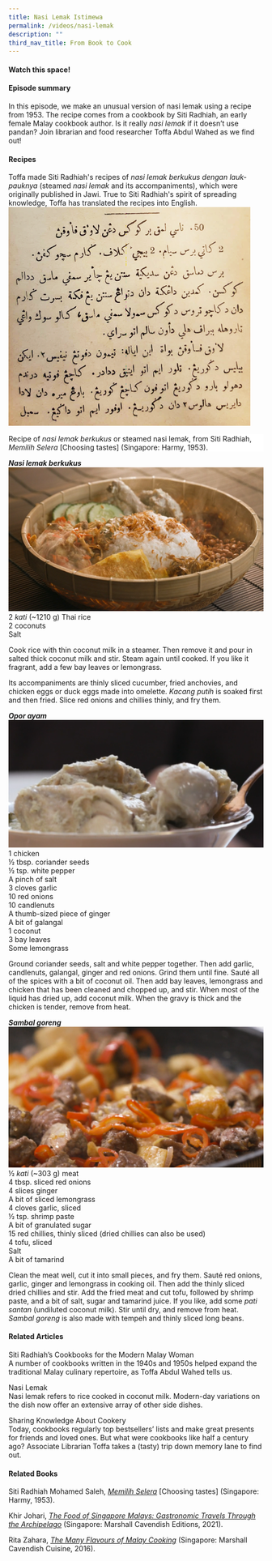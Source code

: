 ```yaml
---
title: Nasi Lemak Istimewa
permalink: /videos/nasi-lemak
description: ""
third_nav_title: From Book to Cook
---
```

#### Watch this space! ####


#### **Episode summary** ####
In this episode, we make an unusual version of nasi lemak using a recipe from 1953. The recipe comes from a cookbook by Siti Radhiah, an early female Malay cookbook author. Is it really *nasi lemak* if it doesn’t use pandan? Join librarian and food researcher Toffa Abdul Wahed as we find out!

#### **Recipes**
Toffa made Siti Radhiah's recipes of *nasi lemak berkukus dengan lauk-pauknya* (steamed *nasi lemak* and its accompaniments), which were originally published in Jawi. True to Siti Radhiah's spirit of spreading knowledge, Toffa has translated the recipes into English.
![](/images/Videos:%20From%20Book%20to%20Cook/nasi%20lemak%20recipe.png)
<div style="background-color: white;">Recipe of <i>nasi lemak berkukus</i> or steamed nasi lemak, from Siti Radhiah, <i>Memilih Selera</i> [Choosing tastes] (Singapore: Harmy, 1953).</div>

<b>*Nasi lemak berkukus*</b>
![](/images/Videos:%20From%20Book%20to%20Cook/nasi%20lemak.png)
<br>2 *kati* (~1210 g) Thai rice
<br>2 coconuts
<br>Salt

Cook rice with thin coconut milk in a steamer. Then remove it and pour in salted thick coconut milk and stir. Steam again until cooked. If you like it fragrant, add a few bay leaves or lemongrass.
 
Its accompaniments are thinly sliced cucumber, fried anchovies, and chicken eggs or duck eggs made into omelette. *Kacang putih* is soaked first and then fried. Slice red onions and chillies thinly, and fry them. 

<b>*Opor ayam*</b>
![](/images/Videos:%20From%20Book%20to%20Cook/opor.png)
<br>1 chicken
<br>½ tbsp. coriander seeds
<br>½ tsp. white pepper
<br>A pinch of salt
<br>3 cloves garlic
<br>10 red onions
<br>10 candlenuts
<br>A thumb-sized piece of ginger
<br>A bit of galangal
<br>1 coconut
<br>3 bay leaves
<br>Some lemongrass

Ground coriander seeds, salt and white pepper together. Then add garlic, candlenuts, galangal, ginger and red onions. Grind them until fine. Sauté all of the spices with a bit of coconut oil. Then add bay leaves, lemongrass and chicken that has been cleaned and chopped up, and stir. When most of the liquid has dried up, add coconut milk. When the gravy is thick and the chicken is tender, remove from heat.

<b>*Sambal goreng*</b> 
![](/images/Videos:%20From%20Book%20to%20Cook/sambal%20goreng.png)
<br>½ *kati* (~303 g) meat 
<br>4 tbsp. sliced red onions
<br>4 slices ginger
<br>A bit of sliced lemongrass
<br>4 cloves garlic, sliced
<br>½ tsp. shrimp paste
<br>A bit of granulated sugar
<br>15 red chillies, thinly sliced (dried chillies can also be used)
<br>4 tofu, sliced
<br>Salt 
<br>A bit of tamarind

Clean the meat well, cut it into small pieces, and fry them. Sauté red onions, garlic, ginger and lemongrass in cooking oil. Then add the thinly sliced dried chillies and stir. Add the fried meat and cut tofu, followed by shrimp paste, and a bit of salt, sugar and tamarind juice. If you like, add some *pati santan* (undiluted coconut milk). Stir until dry, and remove from heat. *Sambal goreng* is also made with tempeh and thinly sliced long beans.

#### **Related Articles**
<a style="text-decoration: none;" href="/vol-17/issue-4/jan-to-mar-2022/siti-radhiah-cookbooks ">Siti Radhiah’s Cookbooks for the Modern Malay Woman</a>
<br>A number of cookbooks written in the 1940s and 1950s helped expand the traditional Malay culinary repertoire, as Toffa Abdul Wahed tells us.

<a style="text-decoration: none;" href="https://eresources.nlb.gov.sg/infopedia/articles/SIP_1739_2010-12-13.html">Nasi Lemak</a>
<br>Nasi lemak refers to rice cooked in coconut milk. Modern-day variations on the dish now offer an extensive array of other side dishes.

<a style="text-decoration: none;" href="https://medium.com/the-national-library-blog/sharing-knowledge-about-cookery-a074113ed89a">Sharing Knowledge About Cookery</a>
<br>Today, cookbooks regularly top bestsellers’ lists and make great presents for friends and loved ones. But what were cookbooks like half a century ago? Associate Librarian Toffa takes a (tasty) trip down memory lane to find out.


#### **Related Books**
Siti Radhiah Mohamed Saleh, *[Memilih Selera](https://eservice.nlb.gov.sg/item_holding.aspx?bid=200055900)* [Choosing tastes] (Singapore: Harmy, 1953).

Khir Johari, *[The Food of Singapore Malays: Gastronomic Travels Through the Archipelago](https://eservice.nlb.gov.sg/item_holding.aspx?bid=205498204)* (Singapore: Marshall Cavendish Editions, 2021).

Rita Zahara, *[The Many Flavours of Malay Cooking](https://eservice.nlb.gov.sg/item_holding.aspx?bid=202563239)* (Singapore: Marshall Cavendish Cuisine, 2016).